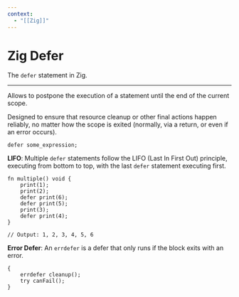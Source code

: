 ```yaml
---
context:
  - "[[Zig]]"
---
```


# Zig Defer

The `defer` statement in Zig.

---

Allows to postpone the execution of a statement until the end of the current scope.

Designed to ensure that resource cleanup or other final actions happen reliably, no matter how the scope is exited (normally, via a return, or even if an error occurs).

```zig
defer some_expression;
```

**LIFO**: Multiple `defer` statements follow the LIFO (Last In First Out) principle, executing from bottom to top, with the last `defer` statement executing first.

```zig
fn multiple() void {
    print(1);
    print(2);
    defer print(6);
    defer print(5);
    print(3);
    defer print(4);
}

// Output: 1, 2, 3, 4, 5, 6
```

**Error Defer**: An `errdefer` is a defer that only runs if the block exits with an error.

```zig
{
    errdefer cleanup();
    try canFail();
}
```

